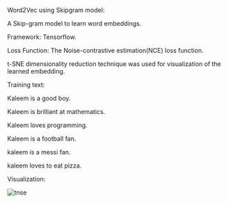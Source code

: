  

Word2Vec using Skipgram model: 

A Skip-gram model to learn word embeddings.

Framework: Tensorflow. 

Loss Function: The Noise-contrastive estimation(NCE) loss function. 

t-SNE dimensionality reduction technique was used for visualization of the learned embedding.




Training text:


Kaleem is a good boy.


Kaleem is brilliant at mathematics. 


Kaleem loves programming.


Kaleem is a football fan.


kaleem is a messi fan.


kaleem loves to eat pizza.



Visualization:


![tnse](https://user-images.githubusercontent.com/28730618/47615153-83db2f80-dad1-11e8-9e02-4c2137565c1b.png)

